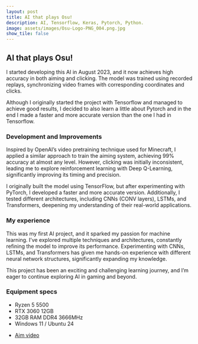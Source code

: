 ```yaml
---
layout: post
title: AI that plays Osu!
description: AI, Tensorflow, Keras, Pytorch, Python. 
image: assets/images/Osu-Logo-PNG_004.png.jpg
show_tile: false
---
```


## AI that plays Osu!
I started developing this AI in August 2023, and it now achieves high accuracy in both aiming and clicking. The model was trained using recorded replays, synchronizing video frames with corresponding coordinates and clicks.

Although I originally started the project with Tensorflow and managed to achieve good results, I decided to also learn a little about Pytorch and in the end I made a faster and more accurate version than the one I had in Tensorflow.

### Development and Improvements
Inspired by OpenAI’s video pretraining technique used for Minecraft, I applied a similar approach to train the aiming system, achieving 99% accuracy at almost any level. However, clicking was initially inconsistent, leading me to explore reinforcement learning with Deep Q-Learning, significantly improving its timing and precision.

I originally built the model using TensorFlow, but after experimenting with PyTorch, I developed a faster and more accurate version. Additionally, I tested different architectures, including CNNs (CONV layers), LSTMs, and Transformers, deepening my understanding of their real-world applications.

### My experience
This was my first AI project, and it sparked my passion for machine learning. I’ve explored multiple techniques and architectures, constantly refining the model to improve its performance. Experimenting with CNNs, LSTMs, and Transformers has given me hands-on experience with different neural network structures, significantly expanding my knowledge.

This project has been an exciting and challenging learning journey, and I’m eager to continue exploring AI in gaming and beyond.

### Equipment specs
- Ryzen 5 5500
- RTX 3060 12GB
- 32GB RAM DDR4 3666MHz
- Windows 11 / Ubuntu 24

* <a href="https://clips.twitch.tv/ProudDignifiedDonkeyStrawBeary-DJJ4h0AaHFeaybmi">Aim video</a>
